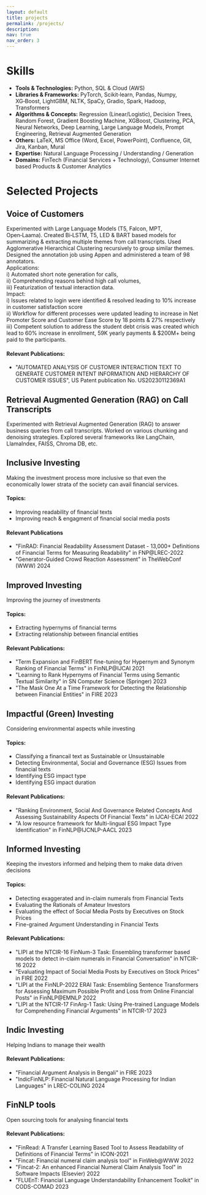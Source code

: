 ```yaml
---
layout: default
title: projects
permalink: /projects/
description: 
nav: true
nav_order: 3
---
```


# Skills
- **Tools & Technologies:** Python, SQL & Cloud (AWS)
- **Libraries & Frameworks:** PyTorch, Scikit‑learn, Pandas, Numpy, XG‑Boost, LightGBM, NLTK, SpaCy, Gradio, Spark, Hadoop, Transformers
- **Algorithms & Concepts:** Regression (Linear/Logistic), Decision Trees, Random Forest, Gradient Boosting Machine, XGBoost, Clustering,
PCA, Neural Networks, Deep Learning, Large Language Models, Prompt Engineering, Retrieval Augmented Generation
- **Others:** LaTeX, MS Office (Word, Excel, PowerPoint), Confluence, Git, Jira, Kanban, Mural
- **Expertise:** Natural Language Processing / Understanding / Generation
- **Domains:** FinTech (Financial Services + Technology), Consumer Internet based Products & Customer Analytics


# Selected Projects

## Voice of Customers
Experimented with Large Language Models (T5, Falcon, MPT, Open‑Laama). Created Bi‑LSTM, T5, LED & BART based models for summarizing &
extracting multiple themes from call transcripts. Used Agglomerative Hierarchical Clustering recursively to group similar themes. Designed
the annotation job using Appen and administered a team of 98 annotators. <br>
Applications: <br>
i) Automated short note generation for calls, <br>
ii) Comprehending reasons behind high call volumes, <br>
iii) Featurization of textual interaction data. <br>
Impact: <br>
i) Issues related to login were identified & resolved leading to 10% increase in customer satisfaction score <br>
ii) Workflow for different processes were updated leading to increase in Net Promoter Score and Customer Ease Score by 18 points & 27% respectively <br>
iii) Competent solution to address the student debt crisis was created which lead to 60% increase in enrollment, 59K yearly payments & $200M+ being paid to the participants.

#### Relevant Publications: 
- "AUTOMATED ANALYSIS OF CUSTOMER INTERACTION TEXT TO GENERATE CUSTOMER INTENT INFORMATION AND HIERARCHY OF CUSTOMER ISSUES", US Patent publication No. US20230112369A1
  
## Retrieval Augmented Generation (RAG) on Call Transcripts
Experimented with Retrieval Augmented Generation (RAG) to answer business queries from call transcripts. Worked on various chunking and denoising strategies. Explored several frameworks like LangChain, LlamaIndex, FAISS, Chroma DB, etc.


## Inclusive Investing
Making the investment process more inclusive so that even the economically lower strata of the society can avail financial services.

#### Topics: 
- Improving readability of financial texts 
- Improving reach & engagment of financial social media posts

#### Relevant Publications
- "FinRAD: Financial Readability Assessment Dataset - 13,000+ Definitions of Financial Terms for Measuring Readability" in FNP@LREC-2022
- "Generator-Guided Crowd Reaction Assessment" in TheWebConf (WWW) 2024


## Improved Investing
Improving the journey of investments

#### Topics:
- Extracting hypernyms of financial terms
- Extracting relationship between financial entities

#### Relevant Publications: 
- "Term Expansion and FinBERT fine-tuning for Hypernym and Synonym Ranking of Financial Terms" in FinNLP@IJCAI 2021
- "Learning to Rank Hypernyms of Financial Terms using Semantic Textual Similarity" in SN Computer Science (Springer) 2023
- "The Mask One At a Time Framework for Detecting the Relationship between Financial Entities" in FIRE 2023


## Impactful (Green) Investing
Considering environmental aspects while investing

#### Topics:
- Classifying a financail text as Sustainable or Unsustainable
- Detecting Environmental, Social and Governance (ESG) Issues from financial texts
- Identifying ESG impact type
- Identifying ESG impact duration

#### Relevant Publications: 
- "Ranking Environment, Social And Governance Related Concepts And Assessing Sustainability Aspects Of Financial Texts" in IJCAI-ECAI 2022
- "A low resource framework for Multi-lingual ESG Impact Type Identification" in FinNLP@IJCNLP-AACL 2023


## Informed Investing
Keeping the investors informed and helping them to make data driven decisions

#### Topics:
- Detecting exaggerated and in-claim numerals from Financial Texts 
- Evaluating the Rationals of Amateur Investors
- Evaluating the effect of Social Media Posts by Executives on Stock Prices
- Fine-grained Argument Understanding in Financial Texts

#### Relevant Publications: 
- "LIPI at the NTCIR-16 FinNum-3 Task: Ensembling transformer based models to detect in-claim numerals in Financial Conversation" in NTCIR-16 2022
- "Evaluating Impact of Social Media Posts by Executives on Stock Prices" in FIRE 2022
- "LIPI at the FinNLP-2022 ERAI Task: Ensembling Sentence Transformers for Assessing Maximum Possible Profit and Loss from Online Financial Posts" in FinNLP@EMNLP 2022
- "LIPI at the NTCIR-17 FinArg-1 Task: Using Pre-trained Language Models for Comprehending Financial Arguments" in NTCIR-17 2023

## Indic Investing
Helping Indians to manage their wealth

#### Relevant Publications: 
- "Financial Argument Analysis in Bengali" in FIRE 2023
- "IndicFinNLP: Financial Natural Language Processing for Indian Languages" in LREC-COLING 2024

## FinNLP tools
Open sourcing tools for analysing financial texts

#### Relevant Publications: 
- "FinRead: A Transfer Learning Based Tool to Assess Readability of Definitions of Financial Terms" in ICON-2021
- "Fincat: Financial numeral claim analysis tool" in FinWeb@WWW 2022
- "Fincat-2:  An enhanced Financial Numeral Claim Analysis Tool" in Software Impacts (Elsevier) 2022
- "FLUEnT: Financial Language Understandability Enhancement Toolkit" in CODS-COMAD 2023

